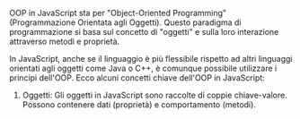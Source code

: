 OOP in JavaScript sta per "Object-Oriented Programming" (Programmazione Orientata agli Oggetti). Questo paradigma di programmazione si basa sul concetto di "oggetti" e sulla loro interazione attraverso metodi e proprietà.

In JavaScript, anche se il linguaggio è più flessibile rispetto ad altri linguaggi orientati agli oggetti come Java o C++, è comunque possibile utilizzare i principi dell'OOP. Ecco alcuni concetti chiave dell'OOP in JavaScript:

1. Oggetti: Gli oggetti in JavaScript sono raccolte di coppie chiave-valore. Possono contenere dati (proprietà) e comportamento (metodi).

